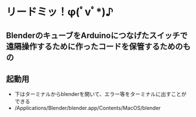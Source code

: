 # リードミッ！φ(ﾟvﾟ*)♪

## BlenderのキューブをArduinoにつなげたスイッチで遠隔操作するために作ったコードを保管するためのもの

## 起動用
 - 下はターミナルからblenderを開いて、エラー等をターミナルに出すことができる
 - /Applications/Blender/blender.app/Contents/MacOS/blender
